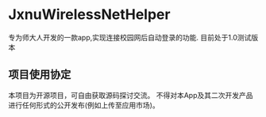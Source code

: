 # JxnuWirelessNetHelper
专为师大人开发的一款app,实现连接校园网后自动登录的功能.
目前处于1.0测试版本

## 项目使用协定
本项目为开源项目，可自由获取源码探讨交流。
不得对本App及其二次开发产品进行任何形式的公开发布(例如上传至应用市场)。
